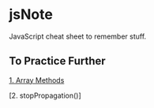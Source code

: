 # jsNote
JavaScript cheat sheet to remember stuff.

## To Practice Further
[1. Array Methods](https://www.youtube.com/watch?v=R8rmfD9Y5-c&ab_channel=WebDevSimplified)

[2. stopPropagation()]
